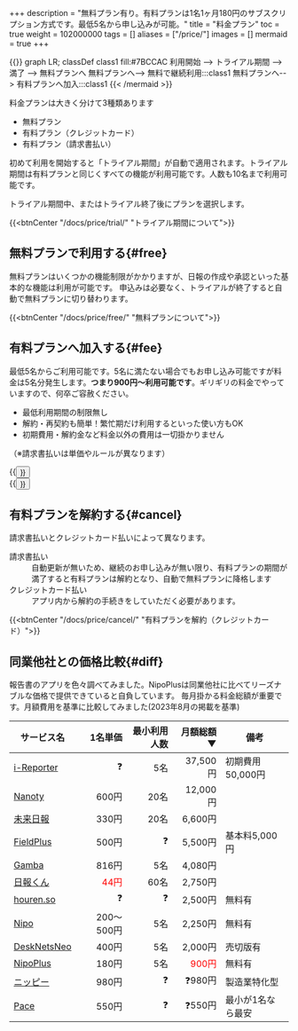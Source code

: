 +++
description = "無料プラン有り。有料プランは1名1ヶ月180円のサブスクリプション方式です。最低5名から申し込みが可能。"
title = "料金プラン"
toc = true
weight = 102000000
tags = []
aliases = ["/price/"]
images = []
mermaid = true
+++


{{<mermaid align="center">}}
graph LR;
classDef class1 fill:#7BCCAC
  利用開始 --> トライアル期間 --> 満了 -->  無料プランへ
  無料プランへ--> 無料で継続利用:::class1
  無料プランへ--> 有料プランへ加入:::class1
{{< /mermaid >}}

料金プランは大きく分けて3種類あります

- 無料プラン
- 有料プラン（クレジットカード）
- 有料プラン（請求書払い）

初めて利用を開始すると「トライアル期間」が自動で適用されます。トライアル期間は有料プランと同じくすべての機能が利用可能です。人数も10名まで利用可能です。  

トライアル期間中、またはトライアル終了後にプランを選択します。

{{<btnCenter "/docs/price/trial/" "トライアル期間について">}}

## 無料プランで利用する{#free}

無料プランはいくつかの機能制限がかかりますが、日報の作成や承認といった基本的な機能は利用が可能です。
申込みは必要なく、トライアルが終了すると自動で無料プランに切り替わります。

{{<btnCenter "/docs/price/free/" "無料プランについて">}}

## 有料プランへ加入する{#fee}

最低5名からご利用可能です。5名に満たない場合でもお申し込み可能ですが料金は5名分発生します。**つまり900円〜利用可能です**。ギリギリの料金でやっていますので、何卒ご容赦ください。

- 最低利用期間の制限無し
- 解約・再契約も簡単！繁忙期だけ利用するといった使い方もOK
- 初期費用・解約金など料金以外の費用は一切掛かりません

（※請求書払いは単価やルールが異なります）

<div class="row justify-content-center">
<div class="col-sm-16 col-md-8">{{<button "/docs/price/fee/" "クレジットカードで加入">}}</div>
<div class="col-sm-16 col-md-8">{{<button "/docs/price/invoice/" "請求書払いで加入">}}</div>
</div>

## 有料プランを解約する{#cancel}

請求書払いとクレジットカード払いによって異なります。

<dl class="basic">
<dt>請求書払い</dt>
<dd>自動更新が無いため、継続のお申し込みが無い限り、有料プランの期間が満了すると有料プランは解約となり、自動で無料プランに降格します</dd>
<dt>クレジットカード払い</dt>
<dd>アプリ内から解約の手続きをしていただく必要があります。</dd>
</dl>

{{<btnCenter "/docs/price/cancel/" "有料プランを解約（クレジットカード）">}}

## 同業他社との価格比較{#diff}

報告書のアプリを色々調べてみました。NipoPlusは同業他社に比べてリーズナブルな価格で提供できていると自負しています。
毎月掛かる料金総額が重要です。月額費用を基準に比較してみました(2023年8月の掲載を基準)


|サービス名|1名単価|最小利用人数|月額総額▼|備考
|---|---:|---:|---:|---|
[i-Reporter](https://i-reporter.jp/)|❓|5名|37,500円|初期費用50,000円
[Nanoty](https://www.nanotybp.jp/price/)|600円|20名|12,000円|
[未来日報](https://www.mirairepo.net/)|330円|20名|6,600円|
[FieldPlus](https://www.fieldplus.net/price/)|500円|❓|5,500円|基本料5,000円
[Gamba](https://www.getgamba.com/price/)|816円|5名|4,080円|
[日報くん](https://nippoukun.bpsinc.jp/#price)|<span style="color:red">44円</span>|60名|2,750円|
[houren.so](https://www.houren.so/)|❓|❓|2,500円|無料有
[Nipo](/docs/old/)|200〜500円|5名|2,250円|無料有
[DeskNetsNeo](https://www.desknets.com/neo/price/)|400円|5名|2,000円|売切版有
[NipoPlus](/)|180円|5名|<span style="color:red">900円</span>|無料有
[ニッピー](https://nippii.info/)|980円|❓|❓980円|製造業特化型
[Pace](https://paces.jp/pricing/)|550円|❓|❓550円|最小が1名なら最安

